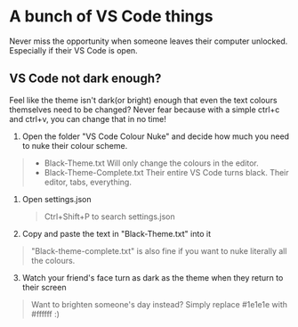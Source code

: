 # A bunch of VS Code things
Never miss the opportunity when someone leaves their computer unlocked. Especially if their VS Code is open.

## VS Code not dark enough?
Feel like the theme isn't dark(or bright) enough that even the text colours themselves need to be changed? Never fear because with a simple ctrl+c and ctrl+v, you can change that in no time!

1) Open the folder "VS Code Colour Nuke" and decide how much you need to nuke their colour scheme.

> - Black-Theme.txt
    Will only change the colours in the editor. 
> - Black-Theme-Complete.txt
    Their entire VS Code turns black. Their editor, tabs, everything.
1) Open settings.json 
    >Ctrl+Shift+P to search settings.json
2) Copy and paste the text in "Black-Theme.txt" into it
>"Black-theme-complete.txt" is also fine if you want to nuke literally all the colours.
3) Watch your friend's face turn as dark as the theme when they return to their screen
> Want to brighten someone's day instead? Simply replace #1e1e1e with #ffffff :)